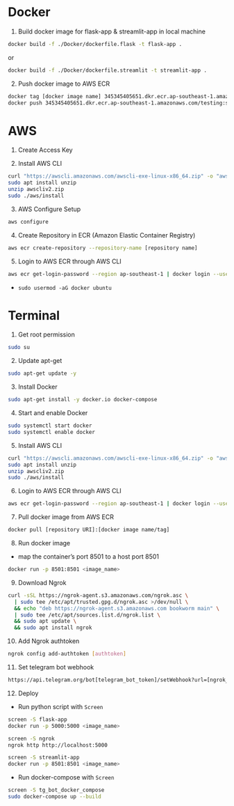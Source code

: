 # Docker

1. Build docker image for flask-app & streamlit-app in local machine
```bash
docker build -f ./Docker/dockerfile.flask -t flask-app .
```

or

```bash
docker build -f ./Docker/dockerfile.streamlit -t streamlit-app .
```

2. Push docker image to AWS ECR
```bash
docker tag [docker image name] 345345405651.dkr.ecr.ap-southeast-1.amazonaws.com/testing:streamlit-test
docker push 345345405651.dkr.ecr.ap-southeast-1.amazonaws.com/testing:streamlit-test
```

# AWS

1. Create Access Key

2. Install AWS CLI
```bash
curl "https://awscli.amazonaws.com/awscli-exe-linux-x86_64.zip" -o "awscliv2.zip"
sudo apt install unzip
unzip awscliv2.zip
sudo ./aws/install
```

3. AWS Configure Setup
```bash
aws configure
```

4. Create Repository in ECR (Amazon Elastic Container Registry)
```bash
aws ecr create-repository --repository-name [repository name]
```

5. Login to AWS ECR through AWS CLI
```bash
aws ecr get-login-password --region ap-southeast-1 | docker login --username AWS --password-stdin [repository URI]
```

* `sudo usermod -aG docker ubuntu`

# Terminal

1. Get root permission
```bash
sudo su
```

2. Update apt-get
```bash
sudo apt-get update -y
```

3. Install Docker
```bash
sudo apt-get install -y docker.io docker-compose
```

4. Start and enable Docker
```bash
sudo systemctl start docker
sudo systemctl enable docker
```

5. Install AWS CLI
```bash
curl "https://awscli.amazonaws.com/awscli-exe-linux-x86_64.zip" -o "awscliv2.zip"
sudo apt install unzip
unzip awscliv2.zip
sudo ./aws/install
```

6. Login to AWS ECR through AWS CLI
```bash
aws ecr get-login-password --region ap-southeast-1 | docker login --username AWS --password-stdin [repository URI]
```

7. Pull docker image from AWS ECR
```bash
docker pull [repository URI]:[docker image name/tag]
```

8. Run docker image
* map the container’s port 8501 to a host port 8501
```bash
docker run -p 8501:8501 <image_name>
```

9. Download Ngrok
```bash
curl -sSL https://ngrok-agent.s3.amazonaws.com/ngrok.asc \
  | sudo tee /etc/apt/trusted.gpg.d/ngrok.asc >/dev/null \
  && echo "deb https://ngrok-agent.s3.amazonaws.com bookworm main" \
  | sudo tee /etc/apt/sources.list.d/ngrok.list \
  && sudo apt update \
  && sudo apt install ngrok
```

10. Add Ngrok authtoken
```bash
ngrok config add-authtoken [authtoken]
```

11. Set telegram bot webhook
```bash
https://api.telegram.org/bot[telegram_bot_token]/setWebhook?url=[ngrok_url]
```

12. Deploy

* Run python script with `Screen`
```bash
screen -S flask-app
docker run -p 5000:5000 <image_name>

screen -S ngrok
ngrok http http://localhost:5000

screen -S streamlit-app
docker run -p 8501:8501 <image_name>
```

* Run docker-compose with `Screen`
```bash
screen -S tg_bot_docker_compose
sudo docker-compose up --build
```